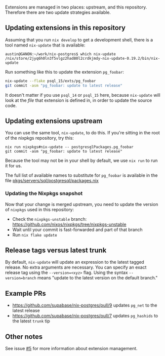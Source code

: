 Extensions are managed in two places: upstream, and this repository. Therefore
there are two update strategies available.

## Updating extensions in this repository

Assuming that you run `nix develop` to get a development shell, there is a tool
named `nix-update` that is available:

```
austin@GANON:~/work/nix-postgres$ which nix-update
/nix/store/2jyq6h0ln3f5vlgz2had80l2crdkjmdy-nix-update-0.19.2/bin/nix-update
```

Run something like this to update the extension `pg_foobar`:

```bash
nix-update --flake psql_15/exts/pg_foobar
git commit -asm "pg_foobar: update to latest release"
```

It doesn't matter if you use `psql_14` or `psql_15` here, because `nix-update`
will look at the _file_ that extension is defined in, in order to update the
source code.

## Updating extensions upstream

You can use the same tool, `nix-update`, to do this. If you're sitting in the
root of the nixpkgs repository, try this:

```
nix run nixpkgs#nix-update -- postgresqlPackages.pg_foobar
git commit -asm "pg_foobar: update to latest release"
```

Because the tool may not be in your shell by default, we use `nix run` to run it
for us.

The full list of available names to substitute for `pg_foobar` is available in
the file
[pkgs/servers/sql/postgresql/packages.nix](https://github.com/NixOS/nixpkgs/blob/master/pkgs/servers/sql/postgresql/packages.nix)

### Updating the Nixpkgs snapshot

Now that your change is merged upstream, you need to update the version of
`nixpkgs` used in this repository:

- Check the `nixpkgs-unstable` branch:
  https://github.com/nixos/nixpkgs/tree/nixpkgs-unstable
- Wait until your commit is fast-forwarded and part of that branch
- Run `nix flake update`

## Release tags versus latest trunk

By default, `nix-update` will update an expression to the latest tagged release.
No extra arguments are necessary. You can specify an exact release tag using the
`--version=<xyz>` flag. Using the syntax `--version=branch` means "update to the
latest version on the default branch."

## Example PRs

- https://github.com/supabase/nix-postgres/pull/9 updates `pg_net` to the latest
  release
- https://github.com/supabase/nix-postgres/pull/7 updates `pg_hashids` to the
  latest `trunk` tip

## Other notes

See issue [#5](https://github.com/supabase/nix-postgres/issues/5) for more
information about extension management.
